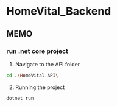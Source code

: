 # HomeVital_Backend

## MEMO
### run .net core project
  1. Navigate to the API folder
  ```sh
  cd .\HomeVital.API\
  ```
  2. Running the project
  ```sh
  dotnet run
  ```

